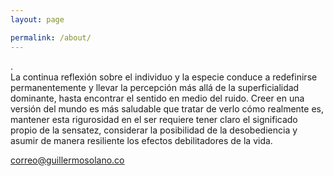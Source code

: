 ```yaml
---
layout: page

permalink: /about/
---
```


.<br>
La continua reflexión sobre el individuo y la especie conduce a redefinirse permanentemente y llevar la percepción más allá de la superficialidad dominante, hasta encontrar el sentido en medio del ruido.
Creer en una versión del mundo es más saludable que tratar de verlo cómo realmente es, mantener esta rigurosidad en el ser requiere tener claro el significado propio de la sensatez, considerar la posibilidad de la desobediencia y asumir de manera resiliente los efectos debilitadores de la vida.


[correo@guillermosolano.co](mailto:correo@guillermosolano.co)
